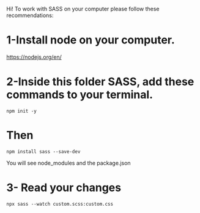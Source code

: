 Hi! To work with SASS on your computer please follow these recommendations:

# 1-Install node on your computer.
https://nodejs.org/en/

# 2-Inside this folder SASS, add these commands to your terminal.
```
npm init -y
```

# Then 
```
npm install sass --save-dev
```

You will see node_modules and the package.json

# 3- Read your changes
```
npx sass --watch custom.scss:custom.css
```

